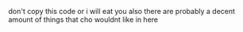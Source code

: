 don't copy this code or i will eat you
also there are probably a decent amount of things that cho wouldnt like in here
